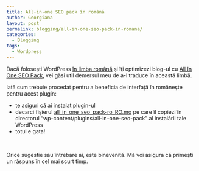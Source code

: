 ```yaml
---
title: All-in-one SEO pack în română
author: Georgiana
layout: post
permalink: blogging/all-in-one-seo-pack-in-romana/
categories:
  - Blogging
tags:
  - Wordpress
---
```

Dacă foloseşti WordPress <a title="HOWTO: WordPress in limba romana" href="http://www.cnet.ro/2008/09/10/instalareatransformarea-wordpress-in-limba-romana/" target="_blank">în limba română</a> şi îţi optimizezi blog-ul cu <a title="SEO plugin for WordPress" href="http://semperfiwebdesign.com/portfolio/wordpress/wordpress-plugins/all-in-one-seo-pack/" target="_blank">All In One SEO Pack</a>, vei găsi util demersul meu de a-l traduce în această limbă. 

Iată cum trebuie procedat pentru a beneficia de interfaţă în româneşte pentru acest plugin:

  * te asiguri că ai instalat plugin-ul
  * decarci fişierul [all\_in\_one\_seo\_pack-ro_RO.mo][1] pe care îl copiezi în directorul &#8220;wp-content/plugins/all-in-one-seo-pack&#8221; al instalării tale WordPress
  * totul e gata!

 

Orice sugestie sau întrebare ai, este binevenită. Mă voi asigura că primeşti un răspuns în cel mai scurt timp.

 [1]: http://www.tekkie.ro/wp-content/uploads/2008/10/all_in_one_seo_pack-ro_ro.mo
